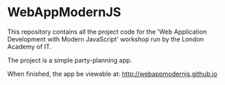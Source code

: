WebAppModernJS
==============

This repository contains all the project code for the 'Web Application Development with Modern JavaScript' workshop run by the London Academy of IT.

The project is a simple party-planning app.

When finished, the app be viewable at: http://webappmodernjs.github.io
